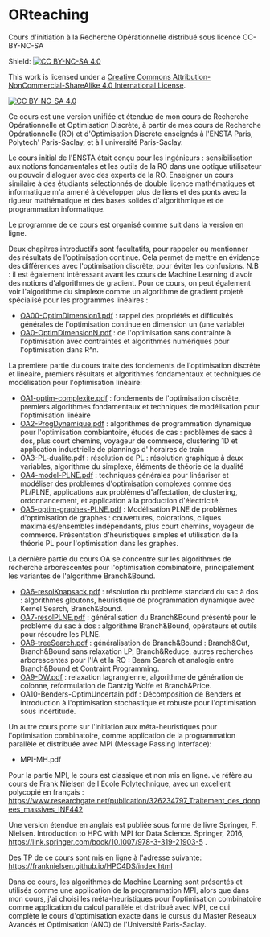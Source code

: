 # ORteaching

Cours d'initiation à la Recherche Opérationnelle distribué sous licence CC-BY-NC-SA

Shield: [![CC BY-NC-SA 4.0][cc-by-nc-sa-shield]][cc-by-nc-sa]

This work is licensed under a
[Creative Commons Attribution-NonCommercial-ShareAlike 4.0 International License][cc-by-nc-sa].

[![CC BY-NC-SA 4.0][cc-by-nc-sa-image]][cc-by-nc-sa]

[cc-by-nc-sa]: http://creativecommons.org/licenses/by-nc-sa/4.0/
[cc-by-nc-sa-image]: https://licensebuttons.net/l/by-nc-sa/4.0/88x31.png
[cc-by-nc-sa-shield]: https://img.shields.io/badge/License-CC%20BY--NC--SA%204.0-lightgrey.svg


Ce cours est une version unifiée et étendue de mon cours de Recherche Opérationnelle et Optimisation Discrète, à partir  de mes cours de Recherche Opérationnelle (RO) et d'Optimisation Discrète enseignés à l'ENSTA Paris, Polytech' Paris-Saclay, et à l'université Paris-Saclay. 

Le cours initial de l'ENSTA était conçu pour les ingénieurs : sensibilisation aux notions fondamentales et les outils de la RO dans une optique utilisateur ou pouvoir dialoguer avec des experts de la RO. Enseigner un cours similaire à des étudiants sélectionnés de double licence mathématiques et informatique m'a amené à développer plus de liens et des ponts avec la rigueur mathématique et des bases solides d'algorithmique et de programmation informatique.


Le programme de ce cours est organisé comme suit dans la version en ligne.


Deux chapitres introductifs sont facultatifs, pour rappeler ou mentionner des résultats de l'optimisation continue. Cela permet de mettre en évidence des différences avec l'optimisation discrète, pour éviter les confusions. N.B : il est également intéressant avant les cours de Machine Learning d'avoir des notions d'algorithmes de gradient. Pour ce cours, on peut également voir l'algorithme du simplexe comme un algorithme de gradient projeté spécialisé pour les programmes linéaires :


- [OA00-OptimDimension1.pdf](https://github.com/ndupin/ORteaching/blob/main/OA00-OptimDimension1.pdf) : rappel des propriétés et difficultés générales de l'optimisation continue en dimension un (une variable)
- [OA0-OptimDimensionN.pdf](https://github.com/ndupin/ORteaching/blob/main/OA0-OptimDimensionN.pdf)  : de l'optimisation sans contrainte à l'optimisation avec contraintes et algorithmes numériques pour l'optimisation dans R^n.


La première partie du cours traite des fondements de l'optimisation discrète et linéaire, premiers résultats et algorithmes fondamentaux et techniques de modélisation pour l'optimisation linéaire:

- [OA1-optim-complexite.pdf](https://github.com/ndupin/ORteaching/blob/main/OA1-optim-complexite.pdf)  : fondements de l'optimisation discrète, premiers algorithmes fondamentaux et techniques de modélisation pour l'optimisation linéaire
- [OA2-ProgDynamique.pdf](https://github.com/ndupin/ORteaching/blob/main/OA2-ProgDynamique.pdf) : algorithmes de programmation dynamique pour l'optimisation combiantoire, études de cas : problèmes de sacs à dos, plus court chemins, voyageur de commerce, clustering 1D et application industrielle de plannings d' horaires de train
- OA3-PL-dualite.pdf : résolution de PL : résolution graphique à deux variables, algorithme du simplexe, éléments de théorie de la dualité
- [OA4-model-PLNE.pdf](https://github.com/ndupin/ORteaching/blob/main/OA4-model-PLNE.pdf) : techniques générales pour linéariser et modéliser des problèmes d'optimisation complexes comme des PL/PLNE, applications aux problèmes d'affectation, de clustering, ordonnancement, et application à la production d'électricité.
- [OA5-optim-graphes-PLNE.pdf](https://github.com/ndupin/ORteaching/blob/main/OA5-optim-graphes-PLNE.pdf) : Modélisation PLNE de problèmes d'optimisation de graphes : couvertures, colorations, cliques maximales/ensembles indépendants, plus court chemins, voyageur de commerce. Présentation d'heuristiques simples et utilisation de la théorie PL pour l'optimisation dans les graphes.


La dernière partie du cours OA se concentre sur les algorithmes de recherche arborescentes  pour l'optimisation combinatoire, principalement les variantes de l'algorithme Branch&Bound.

- [OA6-resolKnapsack.pdf](https://github.com/ndupin/ORteaching/blob/main/OA6-resolKnapsack.pdf) : résolution du problème standard du sac à dos : algorithmes gloutons, heuristique de programmation dynamique avec Kernel Search, Branch&Bound.
- [OA7-resolPLNE.pdf](https://github.com/ndupin/ORteaching/blob/main/OA7-resolPLNE.pdf) : généralisation du Branch&Bound présenté pour le problème du sac à dos : algorithme Branch&Bound, opérateurs et outils pour résoudre les PLNE.
- [OA8-treeSearch.pdf](https://github.com/ndupin/ORteaching/blob/main/OA8-treeSearch.pdf) : généralisation de Branch&Bound : Branch&Cut, Branch&Bound sans relaxation LP, Branch&Reduce, autres recherches arborescentes pour l'IA et la RO : Beam Search et analogie entre Branch&Bound et Contraint Programming.
- [OA9-DW.pdf](https://github.com/ndupin/ORteaching/blob/main/OA9-DW.pdf)  : relaxation lagrangienne, algorithme de génération de colonne, reformulation de Dantzig Wolfe et Branch&Price.
- OA10-Benders-OptimUncertain.pdf : Décomposition de Benders et introduction à l'optimisation stochastique et robuste pour l'optimisation sous incertitude.


Un autre cours porte sur l'initiation aux méta-heuristiques pour l'optimisation combinatoire, comme application de la programmation parallèle et distribuée avec MPI (Message Passing Interface):
- MPI-MH.pdf

Pour la partie MPI, le cours est classique et non mis en ligne. Je réfère au cours de Frank Nielsen de l'Ecole Polytechnique, avec un excellent polycopié en français :
https://www.researchgate.net/publication/326234797_Traitement_des_donnees_massives_INF442

Une version étendue en anglais est publiée sous forme de livre Springer, F. Nielsen. Introduction to HPC with MPI for Data Science. Springer, 2016, https://link.springer.com/book/10.1007/978-3-319-21903-5 .

Des TP de ce cours sont mis en ligne à l'adresse suivante:
https://franknielsen.github.io/HPC4DS/index.html


Dans ce cours, les algorithmes de Machine Learning sont présentés et utilisés comme une application de la programmation MPI, alors que dans mon cours, j'ai choisi les méta-heuristiques pour l'optimisation combinatoire comme application du calcul parallèle et distribué avec MPI, ce qui complète le cours d'optimisation exacte dans le cursus du Master Réseaux Avancés et Optimisation (ANO) de l'Université Paris-Saclay.
